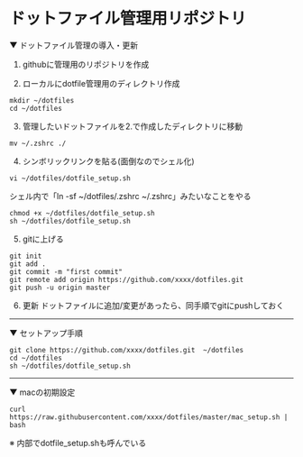 # ドットファイル管理用リポジトリ

▼ ドットファイル管理の導入・更新

1. githubに管理用のリポジトリを作成

2. ローカルにdotfile管理用のディレクトリ作成

```
mkdir ~/dotfiles
cd ~/dotfiles
```

3. 管理したいドットファイルを2.で作成したディレクトリに移動

```
mv ~/.zshrc ./
```

4. シンボリックリンクを貼る(面倒なのでシェル化)

```
vi ~/dotfiles/dotfile_setup.sh
```

シェル内で「ln -sf ~/dotfiles/.zshrc ~/.zshrc」みたいなことをやる

```
chmod +x ~/dotfiles/dotfile_setup.sh
sh ~/dotfiles/dotfile_setup.sh
```

5. gitに上げる

```
git init
git add .
git commit -m "first commit"
git remote add origin https://github.com/xxxx/dotfiles.git
git push -u origin master
```

6. 更新
ドットファイルに追加/変更があったら、同手順でgitにpushしておく

---

▼ セットアップ手順

```
git clone https://github.com/xxxx/dotfiles.git  ~/dotfiles
cd ~/dotfiles
sh ~/dotfiles/dotfile_setup.sh
```

---

▼ macの初期設定

```
curl https://raw.githubusercontent.com/xxxx/dotfiles/master/mac_setup.sh | bash
```

※ 内部でdotfile_setup.shも呼んでいる
